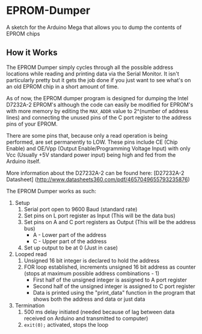 # EPROM-Dumper
A sketch for the Arduino Mega that allows you to dump the contents of EPROM chips


## How it Works

The EPROM Dumper simply cycles through all the possible address locations while reading and printing data via the Serial Monitor. It isn't particularly pretty but it gets the job done if you just want to see what's on an old EPROM chip in a short amount of time.

As of now, the EPROM dumper program is designed for dumping the Intel D7232A-2 EPROM's although the code can easily be modified for EPROM's with more memory by editing the `MAX_ADDR` value to 2^(number of address lines) and connecting the unused pins of the C port register to the address pins of your EPROM. 

There are some pins that, because only a read operation is being performed, are set permanently to LOW. These pins include CE (Chip Enable) and OE/Vpp (Output Enable/Programming Voltage Input) with only Vcc (Usually +5V standard power input) being high and fed from the Arduino itself. 

More information about the D27232A-2 can be found here: [D27232A-2 Datasheet] (http://www.datasheets360.com/pdf/4657049655793235876)

The EPROM Dumper works as such:

1. Setup
   1. Serial port open to 9600 Baud (standard rate)
   2. Set pins on L port register as Input (This will be the data bus)
   3. Set pins on A and C port registers as Output (This will be the address bus)
      * A - Lower part of the address
      * C - Upper part of the address
   4. Set up output to be at 0 (Just in case)
2. Looped read
   1. Unsigned 16 bit integer is declared to hold the address
   2. FOR loop established, increments unsigned 16 bit address as counter (stops at maximum possible address combinations - 1)
       * First half of the unsigned integer is assigned to A port register
       * Second half of the unsigned integer is assigned to C port register
       * Data is printed using the "print_data" function in the program that shows both the address and data or just data
3. Termination
   1. 500 ms delay initiated (needed because of lag between data received on Arduino and transmitted to computer)
   2. `exit(0);` activated, stops the loop
   


      
